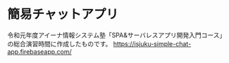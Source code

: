 # 簡易チャットアプリ

令和元年度アイーナ情報システム塾「SPA&サーバレスアプリ開発入門コース」の総合演習時間に作成したものです。
https://isjuku-simple-chat-app.firebaseapp.com/
